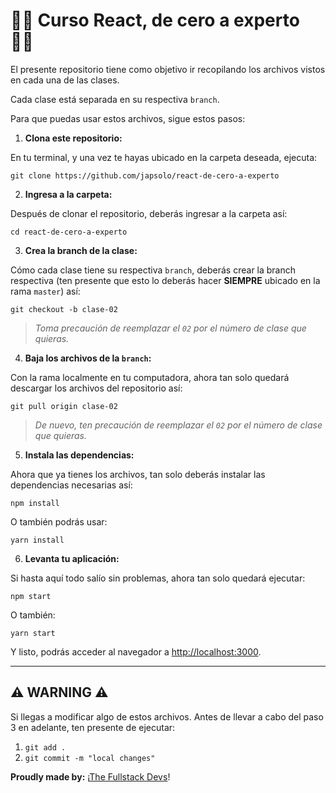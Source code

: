 # 🤘🏼 Curso React, de cero a experto 🤘🏼

El presente repositorio tiene como objetivo ir recopilando los archivos vistos en cada una de las clases.

Cada clase está separada en su respectiva `branch`.

Para que puedas usar estos archivos, sigue estos pasos:

1. **Clona este repositorio:**

En tu terminal, y una vez te hayas ubicado en la carpeta deseada, ejecuta:

```
git clone https://github.com/japsolo/react-de-cero-a-experto
```

2. **Ingresa a la carpeta:** 

Después de clonar el repositorio, deberás ingresar a la carpeta así:

```
cd react-de-cero-a-experto
```

3. **Crea la branch de la clase:**

Cómo cada clase tiene su respectiva `branch`, deberás crear la branch respectiva (ten presente que esto lo deberás hacer **SIEMPRE** ubicado en la rama `master`) así:

```
git checkout -b clase-02
```

> *Toma precaución de reemplazar el `02` por el número de clase que quieras.*


4. **Baja los archivos de la `branch`:**

Con la rama localmente en tu computadora, ahora tan solo quedará descargar los archivos del repositorio así:

```
git pull origin clase-02
```

> *De nuevo, ten precaución de reemplazar el `02` por el número de clase que quieras.*

5. **Instala las dependencias:**

Ahora que ya tienes los archivos, tan solo deberás instalar las dependencias necesarias así:

```
npm install
```

O también podrás usar:

```
yarn install
```

6. **Levanta tu aplicación:**

Si hasta aquí todo salío sin problemas, ahora tan solo quedará ejecutar:

```
npm start 
```

O también:

```
yarn start
```

Y listo, podrás acceder al navegador a [http://localhost:3000](http://localhost:3000).

---

## ⚠️ **WARNING** ⚠️

Si llegas a modificar algo de estos archivos. Antes de llevar a cabo del paso 3 en adelante, ten presente de ejecutar:

1. `git add .`
2. `git commit -m "local changes"`

**Proudly made by:** ¡[The Fullstack Devs](https://instagram.com/thefullstackdevs)!